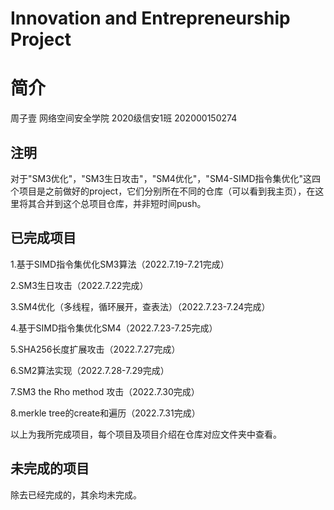 # Innovation and Entrepreneurship Project
# 简介
周子壹 网络空间安全学院 2020级信安1班 202000150274

## 注明

对于"SM3优化"，"SM3生日攻击"，"SM4优化"，"SM4-SIMD指令集优化"这四个项目是之前做好的project，它们分别所在不同的仓库（可以看到我主页），在这里将其合并到这个总项目仓库，并非短时间push。

## 已完成项目

1.基于SIMD指令集优化SM3算法（2022.7.19-7.21完成）

2.SM3生日攻击（2022.7.22完成）

3.SM4优化（多线程，循环展开，查表法）（2022.7.23-7.24完成）

4.基于SIMD指令集优化SM4（2022.7.23-7.25完成）

5.SHA256长度扩展攻击（2022.7.27完成）

6.SM2算法实现（2022.7.28-7.29完成）

7.SM3 the Rho method 攻击（2022.7.30完成）

8.merkle tree的create和遍历（2022.7.31完成）

以上为我所完成项目，每个项目及项目介绍在仓库对应文件夹中查看。

## 未完成的项目

除去已经完成的，其余均未完成。

